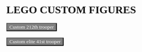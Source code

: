 <!DOCTYPE html>



<body>
<html>
<h1>LEGO CUSTOM FIGURES</h1>
<button>Custom 212th trooper</button>
<br>
<br>
<button>Custom elite 41st trooper</button>
</body>
</html>


<style>
button {
background-color: grey;
color: white;
font-family: Calibri;
}
h1 {
font-family: Calibri;
}
</style>


<style>
body {
  background-image: url('have tgey.png');
  background-repeat: no-repeat;
  background-attachment: fixed;
  background-size: 100% 100%;
}
</style>
